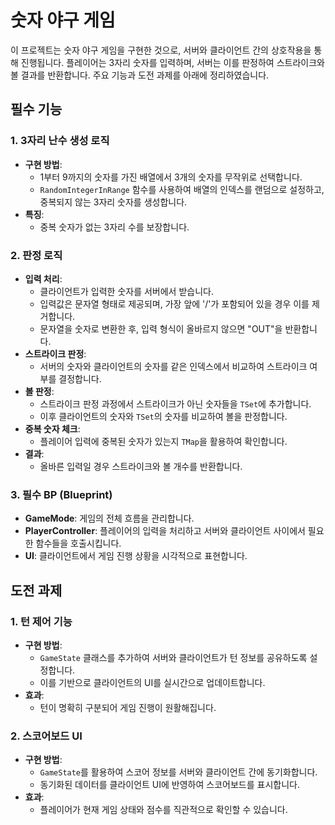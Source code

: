 # 숫자 야구 게임

이 프로젝트는 숫자 야구 게임을 구현한 것으로, 서버와 클라이언트 간의 상호작용을 통해 진행됩니다. 플레이어는 3자리 숫자를 입력하며, 서버는 이를 판정하여 스트라이크와 볼 결과를 반환합니다. 주요 기능과 도전 과제를 아래에 정리하였습니다.

## 필수 기능

### 1. 3자리 난수 생성 로직
- **구현 방법**:  
  - 1부터 9까지의 숫자를 가진 배열에서 3개의 숫자를 무작위로 선택합니다.
  - `RandomIntegerInRange` 함수를 사용하여 배열의 인덱스를 랜덤으로 설정하고, 중복되지 않는 3자리 숫자를 생성합니다.
- **특징**:  
  - 중복 숫자가 없는 3자리 수를 보장합니다.

### 2. 판정 로직
- **입력 처리**:  
  - 클라이언트가 입력한 숫자를 서버에서 받습니다.
  - 입력값은 문자열 형태로 제공되며, 가장 앞에 '/'가 포함되어 있을 경우 이를 제거합니다.
  - 문자열을 숫자로 변환한 후, 입력 형식이 올바르지 않으면 "OUT"을 반환합니다.
- **스트라이크 판정**:  
  - 서버의 숫자와 클라이언트의 숫자를 같은 인덱스에서 비교하여 스트라이크 여부를 결정합니다.
- **볼 판정**:  
  - 스트라이크 판정 과정에서 스트라이크가 아닌 숫자들을 `TSet`에 추가합니다.
  - 이후 클라이언트의 숫자와 `TSet`의 숫자를 비교하여 볼을 판정합니다.
- **중복 숫자 체크**:  
  - 플레이어 입력에 중복된 숫자가 있는지 `TMap`을 활용하여 확인합니다.
- **결과**:  
  - 올바른 입력일 경우 스트라이크와 볼 개수를 반환합니다.

### 3. 필수 BP (Blueprint)
- **GameMode**: 게임의 전체 흐름을 관리합니다.
- **PlayerController**: 플레이어의 입력을 처리하고 서버와 클라이언트 사이에서 필요한 함수들을 호출시킵니다.
- **UI**: 클라이언트에서 게임 진행 상황을 시각적으로 표현합니다.

## 도전 과제

### 1. 턴 제어 기능
- **구현 방법**:  
  - `GameState` 클래스를 추가하여 서버와 클라이언트가 턴 정보를 공유하도록 설정합니다.
  - 이를 기반으로 클라이언트의 UI를 실시간으로 업데이트합니다.
- **효과**:  
  - 턴이 명확히 구분되어 게임 진행이 원활해집니다.

### 2. 스코어보드 UI
- **구현 방법**:  
  - `GameState`를 활용하여 스코어 정보를 서버와 클라이언트 간에 동기화합니다.
  - 동기화된 데이터를 클라이언트 UI에 반영하여 스코어보드를 표시합니다.
- **효과**:  
  - 플레이어가 현재 게임 상태와 점수를 직관적으로 확인할 수 있습니다.
